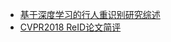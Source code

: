 


- [基于深度学习的行人重识别研究综述](https://zhuanlan.zhihu.com/p/31921944)
- [CVPR2018 ReID论文简评](https://zhuanlan.zhihu.com/p/36379467)
